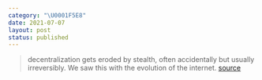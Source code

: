 ```yaml
---
category: "\U0001F5E8️"
date: 2021-07-07
layout: post
status: published
---
```


> decentralization gets eroded by stealth, often accidentally but usually irreversibly. We saw this with the evolution of the internet.
[source](https://www.coindesk.com/crypto-markets-bitcoin-lessons-coindesk)